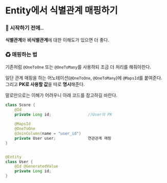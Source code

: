 # Entity에서 식별관계 매핑하기

### 🎊 시작하기 전에..

**식별관계**와 **비식별관계**에 대한 이해도가 있으면 더 좋다.

### ♻ 매핑하는 법

기존처럼 `@OneToOne` 또는 `@OneToMany`를 사용하되 조금 더 처리를 해줘야한다.

일단 관계 매핑을 하는 어노테이션(`@OneToOne`, `@OneToMany`)에 `@MapsId`를 붙여준다. 그리고 **PK로 사용할 값**을 따로 **명시**해준다.

말로만으로는 이해가 어려우니 아래 코드를 참고하길 바란다.

```java
class Score {
    @Id
    private Long id; 				//User의 PK
    
    @MapsId
    @OneToOne
    @JoinColumn(name = "user_id")
    private User user;				연관관계 매핑
}


@Entity
class User {
    @Id	@GeneratedValue
    private Long id;
}
```

